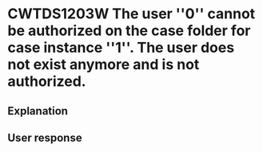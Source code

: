 # CWTDS1203W The user ''0'' cannot be authorized on the case folder for case instance ''1''. The user does not exist anymore and is not authorized.

## Explanation

## User response